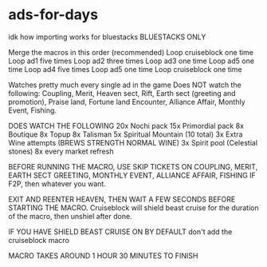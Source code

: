 # ads-for-days

idk how importing works for bluestacks
BLUESTACKS ONLY

Merge the  macros in this order (recommended)
Loop cruiseblock one time
Loop ad1 five times
Loop ad2 three times
Loop ad3 one time
Loop ad5 one time
Loop ad4 five times
Loop ad5 one time
Loop cruiseblock one time

Watches pretty much every single ad in the game
Does NOT watch the following: Coupling, Merit, Heaven sect, Rift, Earth sect (greeting and promotion), Praise land, Fortune land
Encounter, Alliance Affair, Monthly Event, Fishing.

DOES WATCH THE FOLLOWING
20x Nochi pack
15x Primordial pack
8x Boutique
8x Topup
8x Talisman
5x Spiritual Mountain (10 total)
3x Extra Wine attempts (BREWS STRENGTH NORMAL WINE)
3x Spirit pool (Celestial stones)
8x every market refresh

BEFORE RUNNING THE MACRO, USE SKIP TICKETS ON COUPLING, MERIT, EARTH SECT GREETING, MONTHLY EVENT, ALLIANCE AFFAIR, FISHING IF F2P, then whatever you want. 

EXIT AND REENTER HEAVEN, THEN WAIT A FEW SECONDS BEFORE STARTING THE MACRO. Cruiseblock will shield beast cruise for the duration of the macro, then unshiel after done.

IF YOU HAVE SHIELD BEAST CRUISE ON BY DEFAULT don't add the cruiseblock macro

MACRO TAKES AROUND 1 HOUR 30 MINUTES TO FINISH
